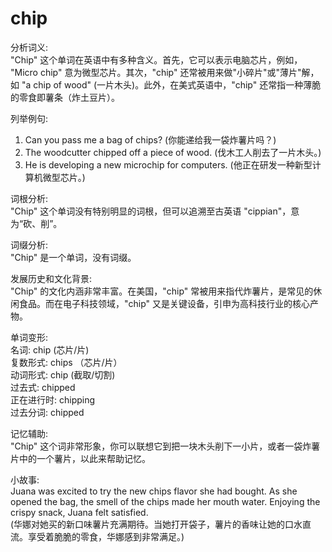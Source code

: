# chip

分析词义:  
"Chip" 这个单词在英语中有多种含义。首先，它可以表示电脑芯片，例如， "Micro chip" 意为微型芯片。其次，"chip" 还常被用来做"小碎片"或"薄片"解，如 "a chip of wood" (一片木头)。此外，在美式英语中，"chip" 还常指一种薄脆的零食即薯条（炸土豆片）。

  

列举例句:

  

1.  Can you pass me a bag of chips? (你能递给我一袋炸薯片吗？)
2.  The woodcutter chipped off a piece of wood. (伐木工人削去了一片木头。)
3.  He is developing a new microchip for computers. (他正在研发一种新型计算机微型芯片。)

  

词根分析:  
"Chip" 这个单词没有特别明显的词根，但可以追溯至古英语 "cippian"，意为“砍、削”。

  

词缀分析:  
"Chip" 是一个单词，没有词缀。

  

发展历史和文化背景:  
"Chip" 的文化内涵非常丰富。在美国，"chip" 常被用来指代炸薯片，是常见的休闲食品。而在电子科技领域，"chip" 又是关键设备，引申为高科技行业的核心产物。

  

单词变形:  
名词: chip (芯片/片)  
复数形式: chips （芯片/片）  
动词形式: chip (截取/切割)  
过去式: chipped  
正在进行时: chipping  
过去分词: chipped

  

记忆辅助:  
"Chip" 这个词非常形象，你可以联想它到把一块木头削下一小片，或者一袋炸薯片中的一个薯片，以此来帮助记忆。

  

小故事:  
Juana was excited to try the new chips flavor she had bought. As she opened the bag, the smell of the chips made her mouth water. Enjoying the crispy snack, Juana felt satisfied.  
(华娜对她买的新口味薯片充满期待。当她打开袋子，薯片的香味让她的口水直流。享受着脆脆的零食，华娜感到非常满足。)
